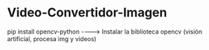 # Video-Convertidor-Imagen

pip install opencv-python ----> Instalar la biblioteca opencv (visión artificial, procesa img y videos)
